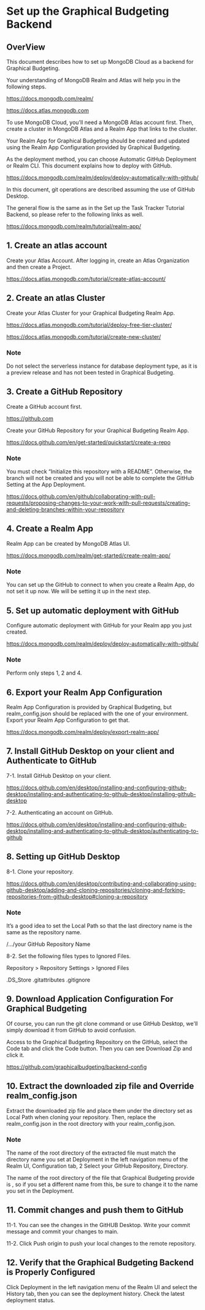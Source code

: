 # Set up the Graphical Budgeting Backend
## OverView
This document describes how to set up MongoDB Cloud as a backend for Graphical Budgeting.

Your understanding of MongoDB Realm and Atlas will help you in the following steps.

https://docs.mongodb.com/realm/

https://docs.atlas.mongodb.com


To use MongoDB Cloud, you'll need a MongoDB Atlas account first.
Then, create a cluster in MongoDB Atlas and a Realm App that links to the cluster.

Your Realm App for Graphical Budgeting should be created and updated using the Realm App Configuration provided by Graphical Budgeting.

As the deployment method, you can choose Automatic GitHub Deployment or Realm CLI.
This document explains how to deploy with GitHub.

https://docs.mongodb.com/realm/deploy/deploy-automatically-with-github/

In this document, git operations are described assuming the use of GitHub Desktop.


The general flow is the same as in the Set up the Task Tracker Tutorial Backend, so please refer to the following links as well.

https://docs.mongodb.com/realm/tutorial/realm-app/

## 1. Create an atlas account
Create your Atlas Account. After logging in, create an Atlas Organization and then create a Project.

https://docs.atlas.mongodb.com/tutorial/create-atlas-account/

## 2. Create an atlas Cluster

Create your Atlas Cluster for your Graphical Budgeting Realm App.

https://docs.atlas.mongodb.com/tutorial/deploy-free-tier-cluster/

https://docs.atlas.mongodb.com/tutorial/create-new-cluster/

### Note
Do not select the serverless instance for database deployment type, as it is a preview release and has not been tested in Graphical Budgeting.

## 3. Create a GitHub Repository

Create a GitHub account first.

https://github.com

Create your GitHub Repository for your Graphical Budgeting Realm App.

https://docs.github.com/en/get-started/quickstart/create-a-repo

### Note
You must check “Initialize this repository with a README”. Otherwise, the branch will not be created and you will not be able to complete the GitHub Setting at the App Deployment.

https://docs.github.com/en/github/collaborating-with-pull-requests/proposing-changes-to-your-work-with-pull-requests/creating-and-deleting-branches-within-your-repository


## 4. Create a Realm App

Realm App can be created by MongoDB Atlas UI.

https://docs.mongodb.com/realm/get-started/create-realm-app/

### Note
You can set up the GitHub to connect to when you create a Realm App, do not set it up now.
We will be setting it up in the next step.


## 5. Set up automatic deployment with GitHub

Configure automatic deployment with GitHub for your Realm app you just created.

https://docs.mongodb.com/realm/deploy/deploy-automatically-with-github/

### Note
Perform only steps 1, 2 and 4.

## 6. Export your Realm App Configuration

Realm App Configuration is provided by Graphical Budgeting, but realm_config.json should be replaced with the one of your environment. Export your Realm App Configuration to get that.

https://docs.mongodb.com/realm/deploy/export-realm-app/

## 7. Install GitHub Desktop on your client and Authenticate to GitHub

7-1. Install GitHub Desktop on your client.

https://docs.github.com/en/desktop/installing-and-configuring-github-desktop/installing-and-authenticating-to-github-desktop/installing-github-desktop

7-2. Authenticating an account on GitHub.

https://docs.github.com/en/desktop/installing-and-configuring-github-desktop/installing-and-authenticating-to-github-desktop/authenticating-to-github

## 8. Setting up GitHub Desktop

8-1. Clone your repository.

https://docs.github.com/en/desktop/contributing-and-collaborating-using-github-desktop/adding-and-cloning-repositories/cloning-and-forking-repositories-from-github-desktop#cloning-a-repository

### Note
It’s a good idea to set the Local Path so that the last directory name is the same as the repository name.

/…/your GitHub Repository Name


8-2. Set the following files types to Ignored Files.

Repository > Repository Settings > Ignored Files

.DS_Store
.gitattributes
.gitignore

## 9. Download Application Configuration For Graphical Budgeting

Of course, you can run the git clone command or use GitHub Desktop, we'll simply download it from GitHub to avoid confusion.

Access to the Graphical Budgeting Repository on the GitHub, select the Code tab and click the Code button. Then you can see Download Zip and click it.

https://github.com/graphicalbudgeting/backend-config


## 10. Extract the downloaded zip file and Override realm_config.json

Extract the downloaded zip file and place them under the directory set as Local Path when cloning your repository. Then, replace the realm_config.json in the root directory with your realm_config.json.

### Note
The name of the root directory of the extracted file must match the directory name you set at Deployment in the left navigation menu of the Realm UI, Configuration tab, 2 Select your GitHub Repository, Directory.

The name of the root directory of the file that Graphical Budgeting provide is <backend-config>, so if you set a different name from this, be sure to change it to the name you set in the Deployment.

## 11. Commit changes and push them to GitHub

11-1. You can see the changes in the GitHUB Desktop. Write your commit message and commit your changes to main.

11-2. Click Push origin to push your local changes to the remote repository.

## 12. Verify that the Graphical Budgeting Backend is Properly Configured

Click Deployment in the left navigation menu of the Realm UI and select the History tab, then you can see the deployment history. Check the latest deployment status.

